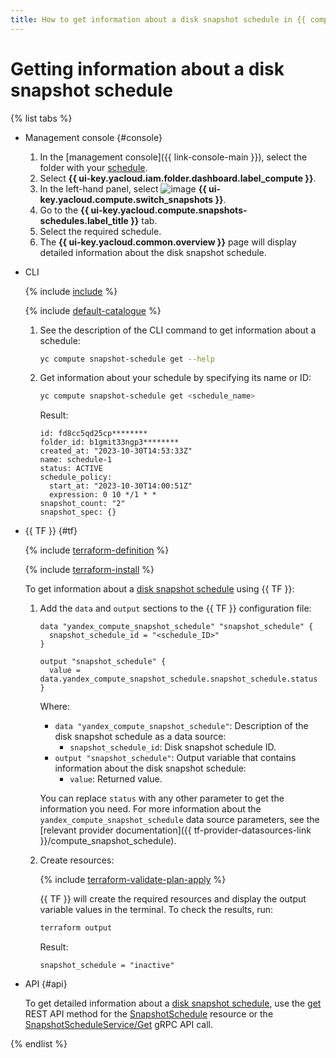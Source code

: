 ```yaml
---
title: How to get information about a disk snapshot schedule in {{ compute-full-name }}
---
```


# Getting information about a disk snapshot schedule

{% list tabs %}

- Management console {#console}

  1. In the [management console]({{ link-console-main }}), select the folder with your [schedule](../../concepts/snapshot-schedule.md).
  1. Select **{{ ui-key.yacloud.iam.folder.dashboard.label_compute }}**.
  1. In the left-hand panel, select ![image](../../../_assets/console-icons/picture.svg) **{{ ui-key.yacloud.compute.switch_snapshots }}**.
  1. Go to the **{{ ui-key.yacloud.compute.snapshots-schedules.label_title }}** tab.
  1. Select the required schedule.
  1. The **{{ ui-key.yacloud.common.overview }}** page will display detailed information about the disk snapshot schedule.

- CLI

  {% include [include](../../../_includes/cli-install.md) %}

  {% include [default-catalogue](../../../_includes/default-catalogue.md) %}

  1. See the description of the CLI command to get information about a schedule:

      ```bash
      yc compute snapshot-schedule get --help
      ```

  1. Get information about your schedule by specifying its name or ID:

      ```bash
      yc compute snapshot-schedule get <schedule_name>
      ```

      Result:

      ```text
      id: fd8cc5qd25cp********
      folder_id: b1gmit33ngp3********
      created_at: "2023-10-30T14:53:33Z"
      name: schedule-1
      status: ACTIVE
      schedule_policy:
        start_at: "2023-10-30T14:00:51Z"
        expression: 0 10 */1 * *
      snapshot_count: "2"
      snapshot_spec: {}
      ```

- {{ TF }} {#tf}

  {% include [terraform-definition](../../../_tutorials/_tutorials_includes/terraform-definition.md) %}

  {% include [terraform-install](../../../_includes/terraform-install.md) %}

  To get information about a [disk snapshot schedule](../../concepts/snapshot-schedule.md) using {{ TF }}:

  1. Add the `data` and `output` sections to the {{ TF }} configuration file:

      ```hcl
      data "yandex_compute_snapshot_schedule" "snapshot_schedule" {
        snapshot_schedule_id = "<schedule_ID>"
      }

      output "snapshot_schedule" {
        value = data.yandex_compute_snapshot_schedule.snapshot_schedule.status
      }
      ```

      Where:

      * `data "yandex_compute_snapshot_schedule"`: Description of the disk snapshot schedule as a data source:
        * `snapshot_schedule_id`: Disk snapshot schedule ID.
      * `output "snapshot_schedule"`: Output variable that contains information about the disk snapshot schedule:
        * `value`: Returned value.

      You can replace `status` with any other parameter to get the information you need. For more information about the `yandex_compute_snapshot_schedule` data source parameters, see the [relevant provider documentation]({{ tf-provider-datasources-link }}/compute_snapshot_schedule).

  1. Create resources:

      {% include [terraform-validate-plan-apply](../../../_tutorials/_tutorials_includes/terraform-validate-plan-apply.md) %}

      {{ TF }} will create the required resources and display the output variable values in the terminal. To check the results, run:

      ```bash
      terraform output
      ```

      Result:

      ```text
      snapshot_schedule = "inactive"
      ```

- API {#api}

  To get detailed information about a [disk snapshot schedule](../../concepts/snapshot-schedule.md), use the [get](../../api-ref/SnapshotSchedule/get.md) REST API method for the [SnapshotSchedule](../../api-ref/SnapshotSchedule/index.md) resource or the [SnapshotScheduleService/Get](../../api-ref/grpc/SnapshotSchedule/get.md) gRPC API call.

{% endlist %}